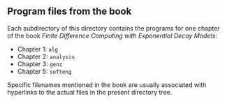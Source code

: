 ## Program files from the book

Each subdirectory of this directory contains the programs for one
chapter of the book
*Finite Difference Computing with Exponential Decay Models*:

 * Chapter 1: `alg`
 * Chapter 2: `analysis`
 * Chapter 3: `genz`
 * Chapter 5: `softeng`

Specific filenames mentioned in the book are usually associated with hyperlinks
to the actual files in the present directory tree.
